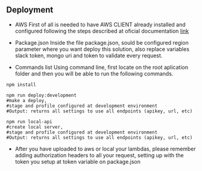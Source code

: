 ## Deployment


- AWS
    First of all is needed to have AWS CLIENT already installed and configured following the steps described at oficial documentation [link](https://docs.aws.amazon.com/cli/latest/userguide/cli-chap-install.html)


- Package.json
  Inside the file package.json, sould be configured region parameter where you want deploy this solution, also replace variables slack token, mongo uri and token to validate every request.

- Commands list
  Using command line, first locate on the root aplication folder and then you will be able to run the following commands.

```nodejs
npm install

npm run deploy:development 
#make a deploy,
#stage and profile configured at development environment
#Output: returns all settings to use all endpoints (apikey, url, etc)

npm run local-api
#create local server,
#stage and profile configured at development environment
#Output: returns all settings to use all endpoints (apikey, url, etc)
```

- After you have uploaded to aws or local your lambdas, please remember adding authorization headers to all your request, setting up with the token you setup at token variable on 
package.json